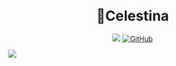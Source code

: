 <h1 align="center">💙Celestina </h1>

<div align="center">

![](https://img.shields.io/badge/PRs-welcome-green.svg)
[![GitHub](https://img.shields.io/github/license/jparadadev/celestina)](https://github.com/jparadadev/celestina/blob/main/LICENSE)

</div>

![](https://raw.githubusercontent.com/jparadadev/celestina/assets/assets/logo.png)

